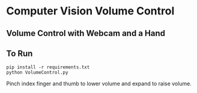 # Computer Vision Volume Control

## Volume Control with Webcam and a Hand

## To Run

```
pip install -r requirements.txt
python VolumeControl.py
```

Pinch index finger and thumb to lower volume and expand to raise volume.
